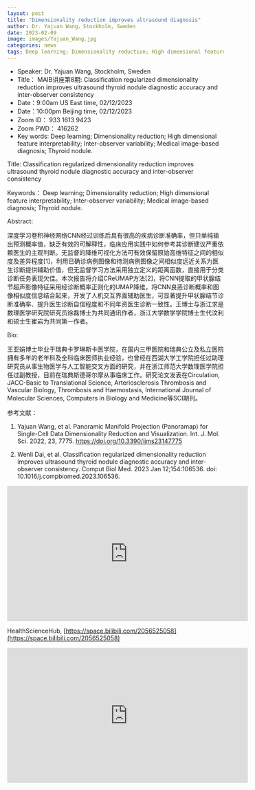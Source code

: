 ```yaml
---
layout: post
title: "Dimensionality reduction improves ultrasound diagnosis"
author: Dr. Yajuan Wang，Stockholm, Sweden
date: 2023-02-09
image: images/Yajuan_Wang.jpg
categories: news
tags: Deep learning; Dimensionality reduction; High dimensional feature interpretability; Inter-observer variability; Medical image-based diagnosis; Thyroid nodule.
---
```


- Speaker: Dr. Yajuan Wang, Stockholm, Sweden
- Title： MAIB讲座第8期: Classification regularized dimensionality reduction improves ultrasound thyroid nodule diagnostic accuracy and inter-observer consistency
- Date：9:00am US East time, 02/12/2023
- Date：10:00pm Beijing time, 02/12/2023
- Zoom  ID： 933 1613 9423
- Zoom PWD： 416262
- Key words: Deep learning; Dimensionality reduction; High dimensional feature interpretability; Inter-observer variability; Medical image-based diagnosis; Thyroid nodule.

Title: Classification regularized dimensionality reduction improves ultrasound thyroid nodule diagnostic accuracy and inter-observer consistency

Keywords： Deep learning; Dimensionality reduction; High dimensional feature interpretability; Inter-observer variability; Medical image-based diagnosis; Thyroid nodule.

Abstract:

深度学习卷积神经网络CNN经过训练后具有很高的疾病诊断准确率，但只单纯输出预测概率值，缺乏有效的可解释性，临床应用实践中如何参考其诊断建议严重依赖医生的主观判断。无监督的降维可视化方法可有效保留原始高维特征之间的相似度及差异程度[1]，利用已确诊病例图像和待测病例图像之间相似度远近关系为医生诊断提供辅助价值，但无监督学习方法采用独立定义的距离函数，直接用于分类诊断任务表现欠佳。本次报告将介绍CReUMAP方法[2]，将CNN提取的甲状腺结节超声影像特征采用经诊断概率正则化的UMAP降维，将CNN良恶诊断概率和图像相似度信息结合起来，开发了人机交互界面辅助医生，可显著提升甲状腺结节诊断准确率、提升医生诊断自信程度和不同年资医生诊断一致性。王博士与浙江求是数理医学研究院研究员徐磊博士为共同通讯作者，浙江大学数学学院博士生代汶利和硕士生崔岩为共同第一作者。

Bio:

王亚娟博士毕业于瑞典卡罗琳斯卡医学院，在国内三甲医院和瑞典公立及私立医院拥有多年的老年科及全科临床医师执业经验，也曾经在西湖大学工学院担任过助理研究员从事生物医学与人工智能交叉方面的研究，并在浙江师范大学数理医学院担任过副教授，目前在瑞典斯德哥尔摩从事临床工作。研究论文发表在Circulation, JACC-Basic to Translational Science, Arteriosclerosis Thrombosis and Vascular Biology, Thrombosis and Haemostasis, International Journal of Molecular Sciences, Computers in Biology and Medicine等SCI期刊。

参考文献：

1. Yajuan Wang, et al. Panoramic Manifold Projection (Panoramap) for Single-Cell Data Dimensionality Reduction and Visualization. Int. J. Mol. Sci. 2022, 23, 7775. https://doi.org/10.3390/ijms23147775

2. Wenli Dai, et al. Classification regularized dimensionality reduction improves ultrasound thyroid nodule diagnostic accuracy and inter-observer consistency. Comput Biol Med. 2023 Jan 12;154:106536. doi: 10.1016/j.compbiomed.2023.106536. 

<p align="center">
<iframe width="560" height="315" src="https://www.youtube.com/embed/U_1yMszMzBA" title="YouTube video player" frameborder="0" allow="accelerometer; autoplay; clipboard-write; encrypted-media; gyroscope; picture-in-picture" allowfullscreen></iframe>
</p>


HealthScienceHub, [https://space.bilibili.com/2056525058](https://space.bilibili.com/2056525058)


<p align="center">
<iframe width="560" height="315" src="https://www.bilibili.com/video/BV11d4y1W7EC/?share_source=copy_web&vd_source=28eb47824962ef1aab68d1506a52b55c" title="YouTube video player" frameborder="0" allow="accelerometer; autoplay; clipboard-write; encrypted-media; gyroscope; picture-in-picture" allowfullscreen></iframe>
</p>

